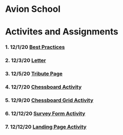 # **Avion School**

# Activites and Assignments
### 1. 12/1/20 [Best Practices](http://riancorpus.github.io/batch5-activities/Activities/Best_Practices/)
### 2. 12/3/20 [Letter](http://riancorpus.github.io/batch5-activities/Activities/Letter_Activity/)
### 3. 12/5/20 [Tribute Page](http://riancorpus.github.io/batch5-activities/Activities/Tribute_Page/) 
### 4. 12/7/20 [Chessboard Activity](http://riancorpus.github.io/batch5-activities/Activities/Chessboard_Activity/)
### 5. 12/9/20 [Chessboard Grid Activity](http://riancorpus.github.io/batch5-activities/Activities/Grid_Chessboard/)
### 6. 12/12/20 [Survey Form Activity](http://riancorpus.github.io/batch5-activities/Activities/Survey_Form/)
### 7. 12/12/20 [Landing Page Activity](https://riancorpus.github.io/batch5-activities/Activities/Landing_Page/)




